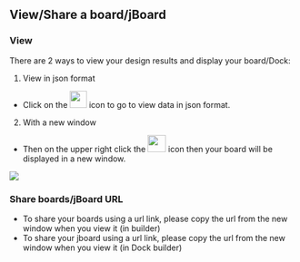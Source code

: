 ## View/Share a board/jBoard
### View
There are 2 ways to view your design results and display your board/Dock: 
1. View in json format
* Click on the <img src="https://i.imgur.com/9f04Grd.png" width=30 height=30> icon to go to view data in json format.
2. With a new window
* Then on the upper right click the <img src="https://i.imgur.com/PeKirIV.png" width=32 height=30> icon then your board will be displayed in a new window. 

![](https://i.imgur.com/Gn6Yfhy.png)

### Share boards/jBoard URL
  * To share your boards using a url link, please copy the url from the new window when you view it (in builder)
  * To share your jboard using a url link, please copy the url from the new window when you view it (in Dock builder)

